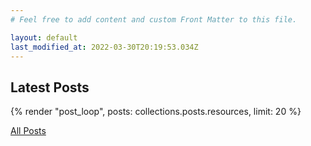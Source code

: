 ```yaml
---
# Feel free to add content and custom Front Matter to this file.

layout: default
last_modified_at: 2022-03-30T20:19:53.034Z
---
```


<h2>Latest Posts</h2>

{% render "post_loop", posts: collections.posts.resources, limit: 20 %}

<p>
  <a href="/posts/">All Posts <i class="far fa-long-arrow-alt-right"></i></a>
</p>

